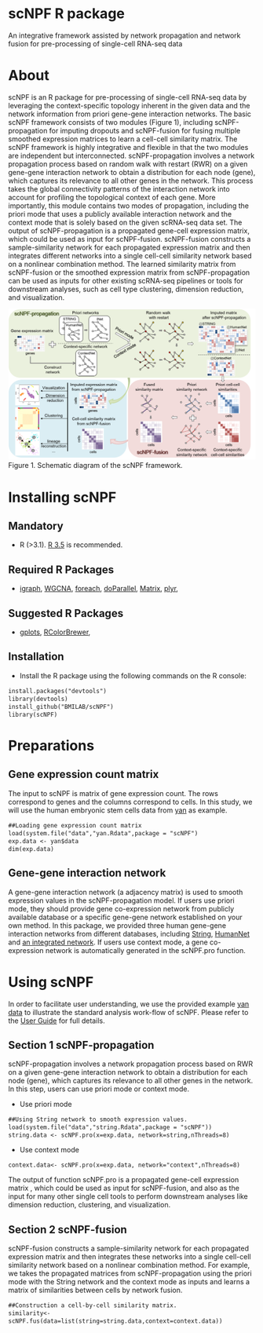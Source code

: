 scNPF R package
====================

An integrative framework assisted by network propagation and network fusion for pre-processing of single-cell RNA-seq data

About
====================
scNPF is an R package for pre-processing of single-cell RNA-seq data by leveraging the context-specific topology inherent in the given data and the network information from priori gene-gene interaction networks. The basic scNPF framework consists of two modules (Figure 1), including scNPF-propagation for imputing dropouts and scNPF-fusion for fusing multiple smoothed expression matrices to learn a cell-cell similarity matrix. The scNPF framework is highly integrative and flexible in that the two modules are independent but interconnected. scNPF-propagation involves a network propagation process based on random walk with restart (RWR) on a given gene-gene interaction network to obtain a distribution for each node (gene), which captures its relevance to all other genes in the network. This process takes the global connectivity patterns of the interaction network into account for profiling the topological context of each gene. More importantly, this module contains two modes of propagation, including the priori mode that uses a publicly available interaction network and the context mode that is solely based on the given scRNA-seq data set. The output of scNPF-propagation is a propagated gene-cell expression matrix, which could be used as input for scNPF-fusion. scNPF-fusion constructs a sample-similarity network for each propagated expression matrix and then integrates different networks into a single cell-cell similarity network based on a nonlinear combination method. The learned similarity matrix from scNPF-fusion or the smoothed expression matrix from scNPF-propagation can be used as inputs for other existing scRNA-seq pipelines or tools for downstream analyses, such as cell type clustering, dimension reduction, and visualization.

![image](https://github.com/BMILAB/scNPF/blob/master/images/Schematic%20diagram%20of%20the%20scNPF%20framework.png)
                       Figure 1. Schematic diagram of the scNPF framework.

Installing scNPF
=============
Mandatory 
---------

* R (>3.1). [R 3.5](https://www.r-project.org/) is recommended.

Required R Packages
---------
* [igraph](https://cran.r-project.org/web/packages/igraph/index.html), [WGCNA](https://cran.r-project.org/web/packages/WGCNA/index.html), [foreach](https://cran.r-project.org/web/packages/foreach/index.html), [doParallel](https://cran.r-project.org/web/packages/doParallel/index.html), [Matrix](https://cran.r-project.org/web/packages/Matrix/index.html), [plyr](https://cran.r-project.org/web/packages/plyr/index.html),  

Suggested R Packages
---------
* [gplots](https://cran.r-project.org/web/packages/gplots/index.html), [RColorBrewer](https://cran.r-project.org/web/packages/RColorBrewer/index.html),  

Installation
---------
* Install the R package using the following commands on the R console:
```
install.packages("devtools")
library(devtools)
install_github("BMILAB/scNPF")
library(scNPF)
```

Preparations
====================

Gene expression count matrix
---------
The input to scNPF is matrix of gene expression count. The rows correspond to genes and the columns correspond to cells. In this study, we will use the human embryonic stem cells data from [yan](http://dx.doi.org/10.1038/nsmb.2660) as example.
```
##Loading gene expression count matrix
load(system.file("data","yan.Rdata",package = "scNPF")
exp.data <- yan$data
dim(exp.data)
```

Gene-gene interaction network
---------
A gene-gene interaction network (a adjacency matrix) is used to smooth expression values in the scNPF-propagation model. If users use priori mode, they should provide gene co-expression network from publicly available database or a specific gene-gene network established on your own method. In this package, we provided three human gene-gene interaction networks from different databases, including [String](https://doi.org/10.1093/nar/gks1094), [HumanNet](http://www.functionalnet.org/humannet/about.html) and [an integrated network](http://www.ncbi.nlm.nih.gov/pmc/articles/PMC5741255/). If users use context mode, a gene co-expression network is automatically generated in the scNPF.pro function.


Using scNPF
=============
In order to facilitate user understanding, we use the provided example [yan data](http://dx.doi.org/10.1038/nsmb.2660) to illustrate the standard analysis work-flow of scNPF. Please refer to the [User Guide](https://github.com/BMILAB/scNPF/tree/master/doc) for full details.

Section 1 scNPF-propagation
---------
scNPF-propagation involves a network propagation process based on RWR on a given gene-gene interaction network to obtain a distribution for each node (gene), which captures its relevance to all other genes in the network. In this step, users can use priori mode or context mode.

* Use priori mode
```
##Using String network to smooth expression values.
load(system.file("data","string.Rdata",package = "scNPF"))
string.data <- scNPF.pro(x=exp.data, network=string,nThreads=8)
```
* Use context mode
```
context.data<- scNPF.pro(x=exp.data, network="context",nThreads=8)
```
The output of function scNPF.pro is a propagated gene-cell expression matrix , which could be used as input for scNPF-fusion, and also as the input for many other single cell tools to perform downstream analyses like dimension reduction, clustering, and visualization.

Section 2 scNPF-fusion
---------
 scNPF-fusion constructs a sample-similarity network for each propagated expression matrix and then integrates these networks into a single cell-cell similarity network based on a nonlinear combination method. For example, we takes the propagated matrices from scNPF-propagation using the priori mode with the String network and the context mode as inputs and learns a matrix of similarities between cells by network fusion.
 ```
 ##Construction a cell-by-cell similarity matrix.
similarity<-scNPF.fus(data=list(string=string.data,context=context.data))
 ```

